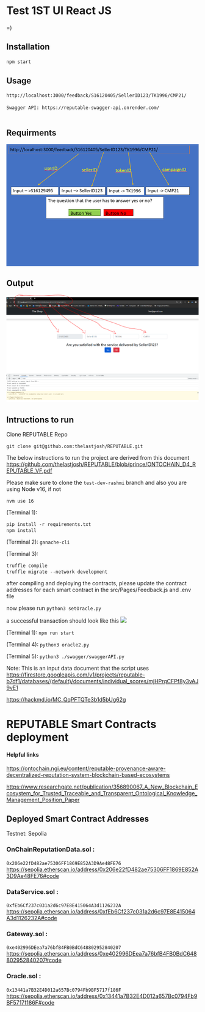 # Test 1ST UI React JS

=)


## Installation
```bash
npm start
```

## Usage
```
http://localhost:3000/feedback/S16120405/SellerID123/TK1996/CMP21/

Swagger API: https://reputable-swagger-api.onrender.com/
 
```

## Requirments
![](images/img1.PNG)

## Output

![](images/img2.PNG)


## Intructions to run

Clone REPUTABLE Repo

```
git clone git@github.com:thelastjosh/REPUTABLE.git
```

The below instructions to run the project are derived from this document
https://github.com/thelastjosh/REPUTABLE/blob/prince/ONTOCHAIN_D4_REPUTABLE_VF.pdf

Please make sure to clone the `test-dev-rashmi` branch
and also you are using Node v16, if not
```
nvm use 16
```


(Terminal 1):
```
pip install -r requirements.txt
npm install
```

(Terminal 2):
`ganache-cli `

(Terminal 3):
```
truffle compile
truffle migrate --network development
```

after compiling and deploying the contracts,
please update the contract addresses for each smart contract in the src/Pages/Feedback.js and .env file

now please run 
`python3 setOracle.py `

a successful transaction should look like this
![](https://hackmd.io/_uploads/HkP5Z4ft2.png)


(Terminal 1):
`npm run start`

(Terminal 4):
`python3 oracle2.py`

(Terminal 5):
`python3 ./swagger/swaggerAPI.py`

Note: This is an input data document that the script uses
https://firestore.googleapis.com/v1/projects/reputable-b7df1/databases/(default)/documents/individual_scores/mjHPrqCFPf8y3vAJ9vE1

https://hackmd.io/MC_QqPFTQTe3b1d5bUg62g

# REPUTABLE Smart Contracts deployment
#### Helpful links
https://ontochain.ngi.eu/content/reputable-provenance-aware-decentralized-reputation-system-blockchain-based-ecosystems

https://www.researchgate.net/publication/356890067_A_New_Blockchain_Ecosystem_for_Trusted_Traceable_and_Transparent_Ontological_Knowledge_Management_Position_Paper

## Deployed Smart Contract Addresses
Testnet: Sepolia

### OnChainReputationData.sol :  
`0x206e22fD482ae75306FF1869E852A3D9Ae48FE76`
https://sepolia.etherscan.io/address/0x206e22fD482ae75306FF1869E852A3D9Ae48FE76#code

### DataService.sol : 
`0xfEb6Cf237c031a2d6c97E8E415064A3d1126232A` 
https://sepolia.etherscan.io/address/0xfEb6Cf237c031a2d6c97E8E415064A3d1126232A#code

### Gateway.sol : 
`0xe402996DEea7a76bfB4FB0BdC648802952840207`
https://sepolia.etherscan.io/address/0xe402996DEea7a76bfB4FB0BdC648802952840207#code

### Oracle.sol : 
`0x13441a7B32E4D012a657Bc0794Fb9BF5717f186F`
https://sepolia.etherscan.io/address/0x13441a7B32E4D012a657Bc0794Fb9BF5717f186F#code

